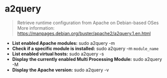 # a2query
> Retrieve runtime configuration from Apache on Debian-based OSes
> More information: <https://manpages.debian.org/buster/apache2/a2query.1.en.html>
- **List enabled Apache modules:**
sudo a2query -m
- **Check if a specific module is installed:**
sudo a2query -m `module_name`
- **List enabled virtual hosts:**
sudo a2query -s
- **Display the currently enabled Multi Processing Module:**
sudo a2query -M
- **Display the Apache version:**
sudo a2query -v
